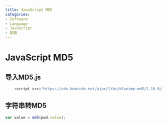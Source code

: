 ```yaml
---
title: JavaScript MD5
categories:
- Software
- Language
- JavaScript
- 函数
---
```

# JavaScript MD5

## 导入MD5.js

```js
    <script src="https://cdn.bootcdn.net/ajax/libs/blueimp-md5/2.16.0/js/md5.min.js"></script>
```

## 字符串转MD5

```js
var value = md5(pwd.value);
```

